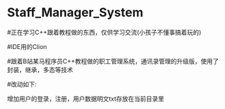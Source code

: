 # Staff_Manager_System


#正在学习C++跟着教程做的东西，仅供学习交流(小孩子不懂事搞着玩的)


#IDE用的Clion


#跟着B站某马程序员C++教程做的职工管理系统，通讯录管理的升级版，使用了封装，继承，多态等技术


#改动如下:


增加用户的登录，注册，用户数据明文txt存放在当前目录里
